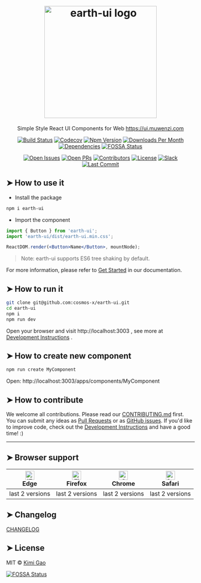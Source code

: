 <h1 align="center">
    <br>
    <img width="300" src="https://user-images.githubusercontent.com/12554487/50267761-49539a80-0463-11e9-805d-af44524abf47.png" alt="earth-ui logo">
    <br>
</h1>

<p align="center">
  Simple Style React UI Components for Web 
    <a href="https://ui.muwenzi.com">
      https://ui.muwenzi.com
    </a>
</p>

<div align="center">

[![Build Status][travis-image]][travis-url]
[![Codecov][codecov-image]][codecov-url]
[![Npm Version][npm-version-image]][npm-version-url]
[![Downloads Per Month][npm-downloads-image]][npm-downloads-url]
[![Dependencies][dependencies-image]][dependencies-url] [![FOSSA Status](https://app.fossa.io/api/projects/git%2Bgithub.com%2Fcosmos-x%2Fearth-ui.svg?type=shield)](https://app.fossa.io/projects/git%2Bgithub.com%2Fcosmos-x%2Fearth-ui?ref=badge_shield)
 
[![Open Issues][open-issues-image]][open-issues-url]
[![Open PRs][open-prs-image]][open-prs-url]
[![Contributors][contributors-image]][contributors-url]
[![License][license-image]][license-url]
[![Slack][slack-image]][slack-url]
[![Last Commit][last-commit-image]][last-commit-url]

</div>

## ➤ How to use it

- Install the package

```bash
npm i earth-ui
```

- Import the component

```jsx
import { Button } from 'earth-ui';
import 'earth-ui/dist/earth-ui.min.css';

ReactDOM.render(<Button>Name</Button>, mountNode);
```

> Note: earth-ui supports ES6 tree shaking by default.

For more information, please refer to [Get Started](https://ui.muwenzi.com/apps/start/usage) in our documentation.

## ➤ How to run it

```bash
git clone git@github.com:cosmos-x/earth-ui.git
cd earth-ui
npm i
npm run dev
```

Open your browser and visit http://localhost:3003 , see more at [Development Instructions][dev-instructions-url] .

## ➤ How to create new component

```bash
npm run create MyComponent
```
Open: http://localhost:3003/apps/components/MyComponent

## ➤ How to contribute

We welcome all contributions. Please read our [CONTRIBUTING.md][contributing-url] first. You can submit any ideas as [Pull Requests][open-prs-url] or as [GitHub issues][open-issues-url]. If you'd like to improve code, check out the [Development Instructions][dev-instructions-url] and have a good time! :)

---

## ➤ Browser support

| [<img src="https://raw.githubusercontent.com/alrra/browser-logos/master/src/edge/edge_48x48.png" alt="IE / Edge" width="24px" height="24px" />](http://godban.github.io/browsers-support-badges/)</br>Edge | [<img src="https://raw.githubusercontent.com/alrra/browser-logos/master/src/firefox/firefox_48x48.png" alt="Firefox" width="24px" height="24px" />](http://godban.github.io/browsers-support-badges/)</br>Firefox | [<img src="https://raw.githubusercontent.com/alrra/browser-logos/master/src/chrome/chrome_48x48.png" alt="Chrome" width="24px" height="24px" />](http://godban.github.io/browsers-support-badges/)</br>Chrome | [<img src="https://raw.githubusercontent.com/alrra/browser-logos/master/src/safari/safari_48x48.png" alt="Safari" width="24px" height="24px" />](http://godban.github.io/browsers-support-badges/)</br>Safari |
| --- | --- | --- | --- |
| last 2 versions | last 2 versions | last 2 versions | last 2 versions |

## ➤ Changelog

[CHANGELOG][changelog-url]

## ➤ License

MIT © [Kimi Gao](https://github.com/muwenzi)

[travis-image]: https://badgen.net/travis/cosmos-x/earth-ui?icon=travis&label=build
[codecov-image]: https://codecov.io/gh/cosmos-x/earth-ui/branch/master/graph/badge.svg
[npm-version-image]: https://badgen.net/npm/v/earth-ui?icon=npm
[npm-downloads-image]: https://badgen.net/npm/dm/earth-ui
[dependencies-image]: https://badgen.net/david/dep/cosmos-x/earth-ui
[open-issues-image]: https://badgen.net/github/open-issues/cosmos-x/earth-ui
[open-prs-image]: https://badgen.net/github/open-prs/cosmos-x/earth-ui
[last-commit-image]: https://badgen.net/github/last-commit/cosmos-x/earth-ui
[contributors-image]: https://badgen.net/github/contributors/cosmos-x/earth-ui
[license-image]: https://badgen.net/npm/license/earth-ui
[slack-image]: https://badgen.net/badge/icon/slack?icon=slack&label

[travis-url]: https://travis-ci.org/cosmos-x/earth-ui
[codecov-url]: https://codecov.io/gh/cosmos-x/earth-ui
[npm-version-url]: https://www.npmjs.com/package/earth-ui
[npm-downloads-url]: https://www.npmjs.com/package/earth-ui
[dependencies-url]: https://david-dm.org/cosmos-x/earth-ui
[open-issues-url]: https://github.com/cosmos-x/earth-ui/issues
[open-prs-url]: https://github.com/cosmos-x/earth-ui/pulls
[last-commit-url]: https://github.com/cosmos-x/earth-ui/commits/master
[contributors-url]: https://github.com/cosmos-x/earth-ui/graphs/contributors
[license-url]: https://github.com/cosmos-x/earth-ui/blob/master/LICENSE
[dev-instructions-url]: https://github.com/cosmos-x/earth-ui/wiki/Local-development
[changelog-url]: https://github.com/cosmos-x/earth-ui/blob/master/CHANGELOG.md
[contributing-url]: https://github.com/cosmos-x/earth-ui/blob/master/.github/CONTRIBUTING.md
[slack-url]: https://g-explorer.slack.com


[![FOSSA Status](https://app.fossa.io/api/projects/git%2Bgithub.com%2Fcosmos-x%2Fearth-ui.svg?type=large)](https://app.fossa.io/projects/git%2Bgithub.com%2Fcosmos-x%2Fearth-ui?ref=badge_large)